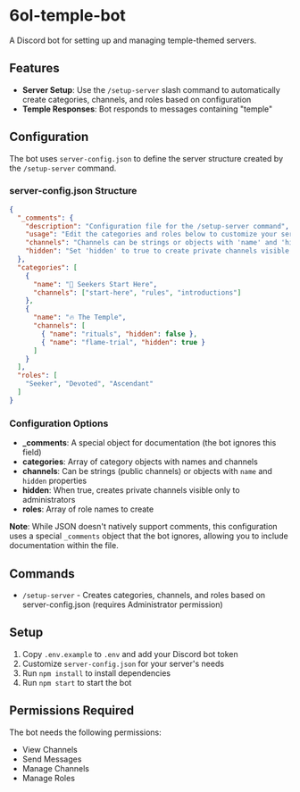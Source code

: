 # 6ol-temple-bot

A Discord bot for setting up and managing temple-themed servers.

## Features

- **Server Setup**: Use the `/setup-server` slash command to automatically create categories, channels, and roles based on configuration
- **Temple Responses**: Bot responds to messages containing "temple"

## Configuration

The bot uses `server-config.json` to define the server structure created by the `/setup-server` command.

### server-config.json Structure

```json
{
  "_comments": {
    "description": "Configuration file for the /setup-server command",
    "usage": "Edit the categories and roles below to customize your server setup",
    "channels": "Channels can be strings or objects with 'name' and 'hidden' properties",
    "hidden": "Set 'hidden' to true to create private channels visible only to admins"
  },
  "categories": [
    {
      "name": "🌱 Seekers Start Here",
      "channels": ["start-here", "rules", "introductions"]
    },
    {
      "name": "🔥 The Temple",
      "channels": [
        { "name": "rituals", "hidden": false },
        { "name": "flame-trial", "hidden": true }
      ]
    }
  ],
  "roles": [
    "Seeker", "Devoted", "Ascendant"
  ]
}
```

### Configuration Options

- **_comments**: A special object for documentation (the bot ignores this field)
- **categories**: Array of category objects with names and channels
- **channels**: Can be strings (public channels) or objects with `name` and `hidden` properties
- **hidden**: When true, creates private channels visible only to administrators
- **roles**: Array of role names to create

**Note**: While JSON doesn't natively support comments, this configuration uses a special `_comments` object that the bot ignores, allowing you to include documentation within the file.

## Commands

- `/setup-server` - Creates categories, channels, and roles based on server-config.json (requires Administrator permission)

## Setup

1. Copy `.env.example` to `.env` and add your Discord bot token
2. Customize `server-config.json` for your server's needs
3. Run `npm install` to install dependencies
4. Run `npm start` to start the bot

## Permissions Required

The bot needs the following permissions:
- View Channels
- Send Messages
- Manage Channels
- Manage Roles